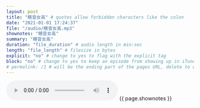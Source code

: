 ```yaml
---
layout: post
title: "瞎音女高" # quotes allow forbidden characters like the colon
date: "2021-01-01 17:24:37"
file: "/audio/瞎音女高.mp3"
shownotes: "瞎音女高"
summary: "瞎音女高"
duration: "file_duration" # audio length in min:sec
length: "file_length" # filesize in bytes
explicit: "no" # change to yes to flag with the explicit tag
block: "no" # change to yes to keep an episode from showing up in iTunes
# permalink: /1 # will be the ending part of the pages URL, delete to default to the title
---
```


<audio controls>
<source src="{{site.url}}{{site.baseurl}}{{ page.file }}" type="audio/x-mp3">
Your browser does not support the audio element.
</audio>
{{ page.shownotes }}
